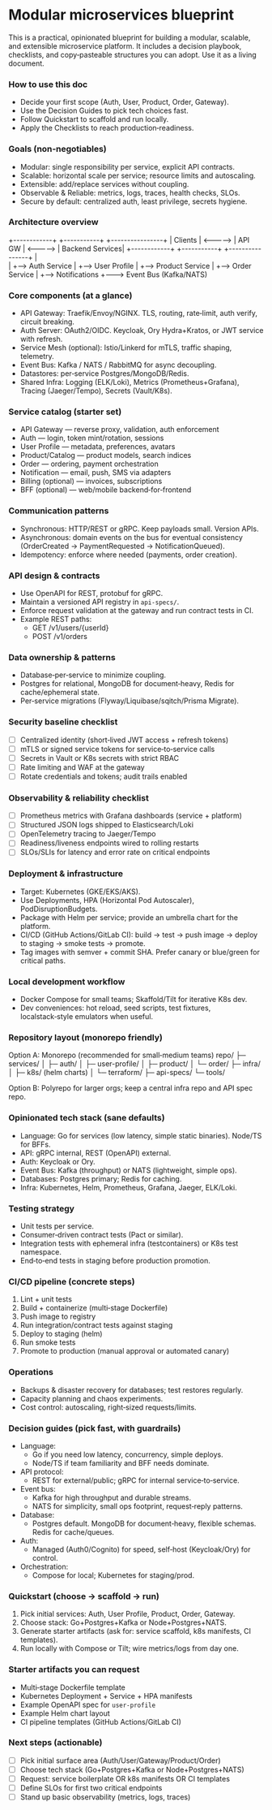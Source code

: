 # Modular microservices blueprint

This is a practical, opinionated blueprint for building a modular, scalable, and extensible microservice platform. It includes a decision playbook, checklists, and copy‑pasteable structures you can adopt. Use it as a living document.

### How to use this doc
- Decide your first scope (Auth, User, Product, Order, Gateway).
- Use the Decision Guides to pick tech choices fast.
- Follow Quickstart to scaffold and run locally.
- Apply the Checklists to reach production‑readiness.

### Goals (non‑negotiables)
- Modular: single responsibility per service, explicit API contracts.
- Scalable: horizontal scale per service; resource limits and autoscaling.
- Extensible: add/replace services without coupling.
- Observable & Reliable: metrics, logs, traces, health checks, SLOs.
- Secure by default: centralized auth, least privilege, secrets hygiene.

### Architecture overview
+------------+        +-----------+         +----------------+
|  Clients   | <-----> | API GW    | <-----> | Backend Services|
+------------+        +-----------+         +----------------+
                            |  \
                            |   +--> Auth Service
                            |   +--> User Profile
                            |   +--> Product Service
                            |   +--> Order Service
                            |   +--> Notifications
                            +---> Event Bus (Kafka/NATS)

### Core components (at a glance)
- API Gateway: Traefik/Envoy/NGINX. TLS, routing, rate‑limit, auth verify, circuit breaking.
- Auth Server: OAuth2/OIDC. Keycloak, Ory Hydra+Kratos, or JWT service with refresh.
- Service Mesh (optional): Istio/Linkerd for mTLS, traffic shaping, telemetry.
- Event Bus: Kafka / NATS / RabbitMQ for async decoupling.
- Datastores: per‑service Postgres/MongoDB/Redis.
- Shared Infra: Logging (ELK/Loki), Metrics (Prometheus+Grafana), Tracing (Jaeger/Tempo), Secrets (Vault/K8s).

### Service catalog (starter set)
- API Gateway — reverse proxy, validation, auth enforcement
- Auth — login, token mint/rotation, sessions
- User Profile — metadata, preferences, avatars
- Product/Catalog — product models, search indices
- Order — ordering, payment orchestration
- Notification — email, push, SMS via adapters
- Billing (optional) — invoices, subscriptions
- BFF (optional) — web/mobile backend‑for‑frontend

### Communication patterns
- Synchronous: HTTP/REST or gRPC. Keep payloads small. Version APIs.
- Asynchronous: domain events on the bus for eventual consistency (OrderCreated → PaymentRequested → NotificationQueued).
- Idempotency: enforce where needed (payments, order creation).

### API design & contracts
- Use OpenAPI for REST, protobuf for gRPC.
- Maintain a versioned API registry in `api-specs/`.
- Enforce request validation at the gateway and run contract tests in CI.
- Example REST paths:
  - GET /v1/users/{userId}
  - POST /v1/orders

### Data ownership & patterns
- Database‑per‑service to minimize coupling.
- Postgres for relational, MongoDB for document‑heavy, Redis for cache/ephemeral state.
- Per‑service migrations (Flyway/Liquibase/sqitch/Prisma Migrate).

### Security baseline checklist
- [ ] Centralized identity (short‑lived JWT access + refresh tokens)
- [ ] mTLS or signed service tokens for service‑to‑service calls
- [ ] Secrets in Vault or K8s secrets with strict RBAC
- [ ] Rate limiting and WAF at the gateway
- [ ] Rotate credentials and tokens; audit trails enabled

### Observability & reliability checklist
- [ ] Prometheus metrics with Grafana dashboards (service + platform)
- [ ] Structured JSON logs shipped to Elasticsearch/Loki
- [ ] OpenTelemetry tracing to Jaeger/Tempo
- [ ] Readiness/liveness endpoints wired to rolling restarts
- [ ] SLOs/SLIs for latency and error rate on critical endpoints

### Deployment & infrastructure
- Target: Kubernetes (GKE/EKS/AKS).
- Use Deployments, HPA (Horizontal Pod Autoscaler), PodDisruptionBudgets.
- Package with Helm per service; provide an umbrella chart for the platform.
- CI/CD (GitHub Actions/GitLab CI): build → test → push image → deploy to staging → smoke tests → promote.
- Tag images with semver + commit SHA. Prefer canary or blue/green for critical paths.

### Local development workflow
- Docker Compose for small teams; Skaffold/Tilt for iterative K8s dev.
- Dev conveniences: hot reload, seed scripts, test fixtures, localstack‑style emulators when useful.

### Repository layout (monorepo friendly)
Option A: Monorepo (recommended for small‑medium teams)
repo/
├─ services/
│  ├─ auth/
│  ├─ user-profile/
│  ├─ product/
│  └─ order/
├─ infra/
│  ├─ k8s/ (helm charts)
│  └─ terraform/
├─ api-specs/
└─ tools/

Option B: Polyrepo for larger orgs; keep a central infra repo and API spec repo.

### Opinionated tech stack (sane defaults)
- Language: Go for services (low latency, simple static binaries). Node/TS for BFFs.
- API: gRPC internal, REST (OpenAPI) external.
- Auth: Keycloak or Ory.
- Event Bus: Kafka (throughput) or NATS (lightweight, simple ops).
- Databases: Postgres primary; Redis for caching.
- Infra: Kubernetes, Helm, Prometheus, Grafana, Jaeger, ELK/Loki.

### Testing strategy
- Unit tests per service.
- Consumer‑driven contract tests (Pact or similar).
- Integration tests with ephemeral infra (testcontainers) or K8s test namespace.
- End‑to‑end tests in staging before production promotion.

### CI/CD pipeline (concrete steps)
1) Lint + unit tests
2) Build + containerize (multi‑stage Dockerfile)
3) Push image to registry
4) Run integration/contract tests against staging
5) Deploy to staging (helm)
6) Run smoke tests
7) Promote to production (manual approval or automated canary)

### Operations
- Backups & disaster recovery for databases; test restores regularly.
- Capacity planning and chaos experiments.
- Cost control: autoscaling, right‑sized requests/limits.

### Decision guides (pick fast, with guardrails)
- Language:
  - Go if you need low latency, concurrency, simple deploys.
  - Node/TS if team familiarity and BFF needs dominate.
- API protocol:
  - REST for external/public; gRPC for internal service‑to‑service.
- Event bus:
  - Kafka for high throughput and durable streams.
  - NATS for simplicity, small ops footprint, request‑reply patterns.
- Database:
  - Postgres default. MongoDB for document‑heavy, flexible schemas. Redis for cache/queues.
- Auth:
  - Managed (Auth0/Cognito) for speed, self‑host (Keycloak/Ory) for control.
- Orchestration:
  - Compose for local; Kubernetes for staging/prod.

### Quickstart (choose → scaffold → run)
1) Pick initial services: Auth, User Profile, Product, Order, Gateway.
2) Choose stack: Go+Postgres+Kafka or Node+Postgres+NATS.
3) Generate starter artifacts (ask for: service scaffold, k8s manifests, CI templates).
4) Run locally with Compose or Tilt; wire metrics/logs from day one.

### Starter artifacts you can request
- Multi‑stage Dockerfile template
- Kubernetes Deployment + Service + HPA manifests
- Example OpenAPI spec for `user-profile`
- Example Helm chart layout
- CI pipeline templates (GitHub Actions/GitLab CI)

### Next steps (actionable)
- [ ] Pick initial surface area (Auth/User/Gateway/Product/Order)
- [ ] Choose tech stack (Go+Postgres+Kafka or Node+Postgres+NATS)
- [ ] Request: service boilerplate OR k8s manifests OR CI templates
- [ ] Define SLOs for first two critical endpoints
- [ ] Stand up basic observability (metrics, logs, traces)